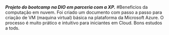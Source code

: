 ***Projeto do bootcamp na DIO em parceria com a XP.***
#Beneficios da computação em nuvem.
Foi criado um documento com passo a passo para criação de VM (maquina virtual) básica na plataforma da Microsoft Azure.
O processo é muito prático e intuitivo para iniciantes em Cloud.
Bons estudos a tods.

